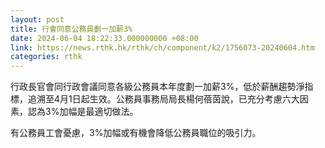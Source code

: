 ```yaml
---
layout: post
title: 行會同意公務員劃一加薪3%
date: 2024-06-04 18:22:33.000000000 +08:00
link: https://news.rthk.hk/rthk/ch/component/k2/1756073-20240604.htm
categories: rthk
---
```


行政長官會同行政會議同意各級公務員本年度劃一加薪3%，低於薪酬趨勢淨指標，追溯至4月1日起生效。公務員事務局局長楊何蓓茵說，已充分考慮六大因素，認為3%加幅是最適切做法。

有公務員工會憂慮，3%加幅或有機會降低公務員職位的吸引力。

